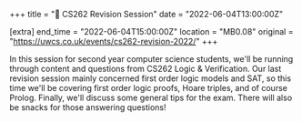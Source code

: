 +++
title = "🧠 CS262 Revision Session"
date = "2022-06-04T13:00:00Z"

[extra]
end_time = "2022-06-04T15:00:00Z"
location = "MB0.08"
original = "https://uwcs.co.uk/events/cs262-revision-2022/"
+++

In this session for second year computer science students, we'll be running through content and questions from CS262 Logic & Verification. Our last revision session mainly concerned first order logic models and SAT, so this time we'll be covering first order logic proofs, Hoare triples, and of course Prolog. Finally, we'll discuss some general tips for the exam. There will also be snacks for those answering questions\!

